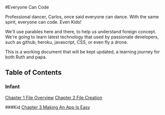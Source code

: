 #Everyone Can Code

Professional dancer, Carlos, once said everyone can dance. 
With the same spirit, everyone can code. Even Kids!

We'll use parables here and there, to help us understand foreign concept. We're going to learn latest technology that used by passionate developers, such as github, heroku, javascript, CSS, or even fly a drone. 

This is a working document that will be kept updated, a learning journey for both Ruth and papa.

## Table of Contents

### Infant
[Chapter 1 File Overview](infant/file_overview.md)
[Chapter 2 File Creation](infant/file_creation.md)


###Kid
[Chapter 3 Making An App Is Easy](chapters/C1_making_an_app_is_easy.md)


